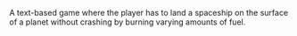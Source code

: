 A text-based game where the player has to land a spaceship on the surface of a planet without crashing by burning varying amounts of fuel.

